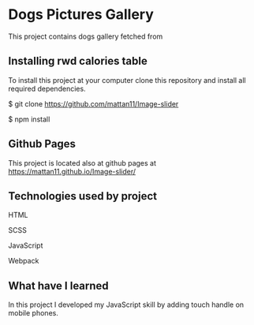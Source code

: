 # Dogs Pictures Gallery
This project contains dogs gallery fetched from

## Installing rwd calories table
To install this project at your computer clone this repository and install all required dependencies.

$ git clone https://github.com/mattan11/Image-slider

$ npm install

## Github Pages
This project is located also at github pages at https://mattan11.github.io/Image-slider/

## Technologies used by project
HTML

SCSS

JavaScript

Webpack

## What have I learned
In this project I developed my JavaScript skill by adding touch handle on mobile phones.
